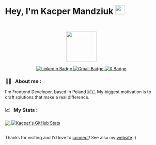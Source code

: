 <div id="header" align="center">
  <h1 align="left">
    Hey, I'm Kacper Mandziuk
    <img src="https://media.giphy.com/media/hvRJCLFzcasrR4ia7z/giphy.gif" width="30px"/>
  </h1>
  <br>
  <p><img src="https://media.giphy.com/media/M9gbBd9nbDrOTu1Mqx/giphy.gif" width="100"/></p>
  <div id="badges">
  <a href="https://www.linkedin.com/in/kacper-mandziuk/">
    <img src="https://img.shields.io/badge/LinkedIn-blue?style=for-the-badge&logo=linkedin&logoColor=white" alt="LinkedIn Badge"/>
  </a>
  <a href="mailto:kacper.mandziuk.it@gmail.com">
    <img src="https://img.shields.io/badge/Gmail-red?style=for-the-badge&logo=gmail&logoColor=white" alt="Gmail Badge"/>
  </a>
  <a href="your-twitter-URL">
    <img src="https://img.shields.io/badge/X-black?style=for-the-badge&logo=X&logoColor=white" alt="X Badge"/>
  </a>
</div>
  <img src="https://komarev.com/ghpvc/?username=mandziukGIT&style=flat-square&color=blue" alt=""/>
</div>

### 👨‍💻 &nbsp; About me :

I'm Frontend Developer, based in Poland 🇵🇱. My biggest motivation is to craft solutions that make a real difference.
 

### 📈 &nbsp; My Stats :

<a href="https://github.com/mandziukGIT/mandziukGIT">
  <img align="center" src="https://github-readme-stats.vercel.app/api/top-langs/?username=mandziukGIT&hide=java,html,tex&title_color=ffffff&text_color=c9cacc&icon_color=2bbc8a&bg_color=1d1f21&langs_count=3" />
</a>
<a href="https://github.com/mandziukGIT/mandziukGIT">
  <img align="center" src="https://github-readme-stats.vercel.app/api?username=mandziukGIT&show_icons=true&line_height=27&count_private=true&title_color=ffffff&text_color=c9cacc&icon_color=2bbc8a&bg_color=1d1f21" alt="Kacper's GitHub Stats" />
</a><br><br>

Thanks for visiting and I'd love to [connect](https://www.linkedin.com/in/kacper-mandziuk/)! See also my [website](https://mandziukgit.github.io/portfolio/) :)
